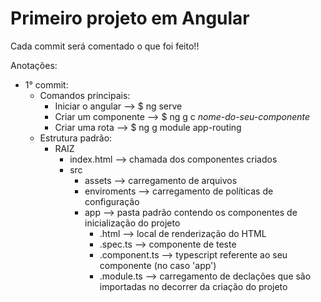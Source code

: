 # Primeiro projeto em Angular

Cada commit será comentado o que foi feito!!

Anotações:
* 1° commit:
  + Comandos principais:
    - Iniciar o angular --> $ ng serve
    - Criar um componente --> $ ng g c *nome-do-seu-componente*
    - Criar uma rota --> $ ng g module app-routing
  + Estrutura padrão:
    - RAIZ
      - index.html --> chamada dos componentes criados
      - src 
        - assets --> carregamento de arquivos
        - enviroments --> carregamento de políticas de configuração 
        - app --> pasta padrão contendo os componentes de inicialização do projeto
          - .html --> local de renderização do HTML
          - .spec.ts --> componente de teste
          - .component.ts --> typescript referente ao seu componente (no caso 'app') 
          - .module.ts --> carregamento de declações que são importadas no decorrer da criação do projeto
